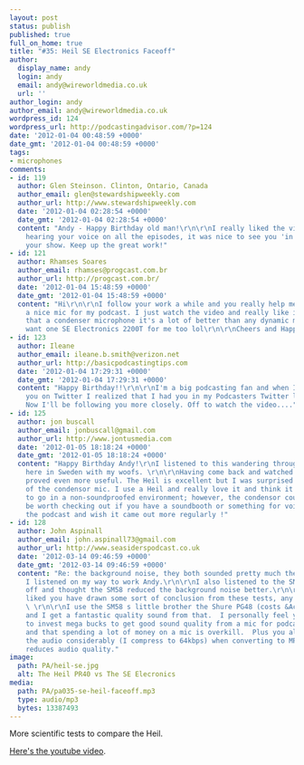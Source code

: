 ```yaml
---
layout: post
status: publish
published: true
full_on_home: true
title: "#35: Heil SE Electronics Faceoff"
author:
  display_name: andy
  login: andy
  email: andy@wireworldmedia.co.uk
  url: ''
author_login: andy
author_email: andy@wireworldmedia.co.uk
wordpress_id: 124
wordpress_url: http://podcastingadvisor.com/?p=124
date: '2012-01-04 00:48:59 +0000'
date_gmt: '2012-01-04 00:48:59 +0000'
tags:
- microphones
comments:
- id: 119
  author: Glen Steinson. Clinton, Ontario, Canada
  author_email: glen@stewardshipweekly.com
  author_url: http://www.stewardshipweekly.com
  date: '2012-01-04 02:28:54 +0000'
  date_gmt: '2012-01-04 02:28:54 +0000'
  content: "Andy - Happy Birthday old man!\r\n\r\nI really liked the video. After
    hearing your voice on all the episodes, it was nice to see you 'in action' doing
    your show. Keep up the great work!"
- id: 121
  author: Rhamses Soares
  author_email: rhamses@progcast.com.br
  author_url: http://progcast.com.br/
  date: '2012-01-04 15:48:59 +0000'
  date_gmt: '2012-01-04 15:48:59 +0000'
  content: "Hi\r\n\r\nI follow your work a while and you really help me to choose
    a nice mic for my podcast. I just watch the video and really like it, but i think
    that a condenser microphone it's a lot of better than any dynamic mic and i really
    want one SE Electronics 2200T for me too lol\r\n\r\nCheers and Happy Birthday"
- id: 123
  author: Ileane
  author_email: ileane.b.smith@verizon.net
  author_url: http://basicpodcastingtips.com
  date: '2012-01-04 17:29:31 +0000'
  date_gmt: '2012-01-04 17:29:31 +0000'
  content: "Happy Birthday!!\r\n\r\nI'm a big podcasting fan and when I went to follow
    you on Twitter I realized that I had you in my Podcasters Twitter list already.
    Now I'll be following you more closely. Off to watch the video...."
- id: 125
  author: jon buscall
  author_email: jonbuscall@gmail.com
  author_url: http://www.jontusmedia.com
  date: '2012-01-05 18:18:24 +0000'
  date_gmt: '2012-01-05 18:18:24 +0000'
  content: "Happy Birthday Andy!\r\nI listened to this wandering through the woods
    here in Sweden with my woofs. \r\n\r\nHaving come back and watched this time it
    proved even more useful. The Heil is excellent but I was surprised by the richness
    of the condensor mic. I use a Heil and really love it and think it is the way
    to go in a non-soundproofed environment; however, the condensor could very well
    be worth checking out if you have a soundbooth or something for voiceovers. \r\n\r\nLove
    the podcast and wish it came out more regularly !"
- id: 128
  author: John Aspinall
  author_email: john.aspinall73@gmail.com
  author_url: http://www.seasiderspodcast.co.uk
  date: '2012-03-14 09:46:59 +0000'
  date_gmt: '2012-03-14 09:46:59 +0000'
  content: "Re: the background noise, they both sounded pretty much the same when
    I listened on my way to work Andy.\r\n\r\nI also listened to the SM58 v PR40 face
    off and thought the SM58 reduced the background noise better.\r\n\r\nI would have
    liked you have drawn some sort of conclusion from these tests, any chance of that?
    \ \r\n\r\nI use the SM58 s little brother the Shure PG48 (costs &Acirc;&pound;30)
    and I get a fantastic quality sound from that.  I personally feel you don't need
    to invest mega bucks to get good sound quality from a mic for podcasting purposes
    and that spending a lot of money on a mic is overkill.  Plus you always compress
    the audio considerably (I compress to 64kbps) when converting to MP3 which generally
    reduces audio quality."
image:
  path: PA/heil-se.jpg
  alt: The Heil PR40 vs The SE Elecronics
media:
  path: PA/pa035-se-heil-faceoff.mp3
  type: audio/mp3
  bytes: 13387493  
---
```

More scientific tests to compare the Heil.

[Here's the youtube video](https://youtu.be/qI1a5juNmdA).
